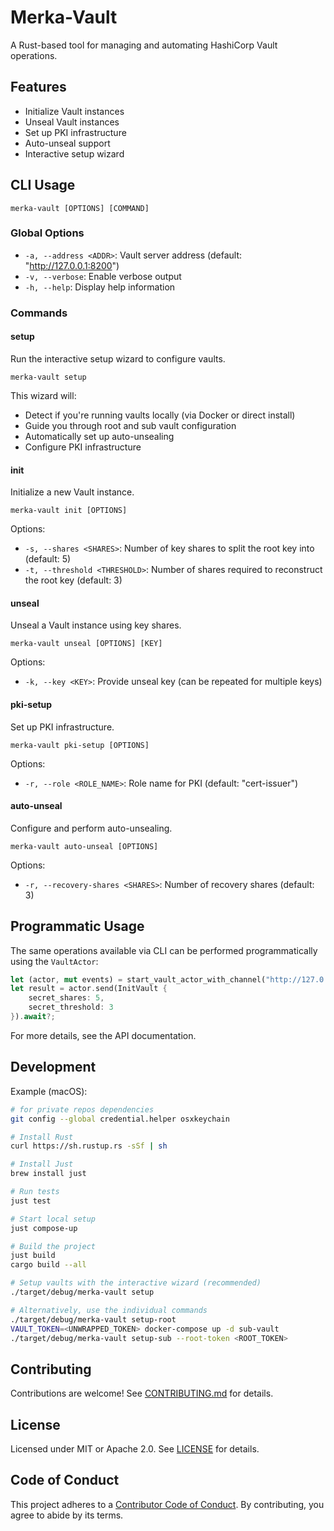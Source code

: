 # Merka-Vault

A Rust-based tool for managing and automating HashiCorp Vault operations.

## Features

- Initialize Vault instances
- Unseal Vault instances
- Set up PKI infrastructure
- Auto-unseal support
- Interactive setup wizard

## CLI Usage

```
merka-vault [OPTIONS] [COMMAND]
```

### Global Options

- `-a, --address <ADDR>`: Vault server address (default: "http://127.0.0.1:8200")
- `-v, --verbose`: Enable verbose output
- `-h, --help`: Display help information

### Commands

#### setup

Run the interactive setup wizard to configure vaults.

```
merka-vault setup
```

This wizard will:

- Detect if you're running vaults locally (via Docker or direct install)
- Guide you through root and sub vault configuration
- Automatically set up auto-unsealing
- Configure PKI infrastructure

#### init

Initialize a new Vault instance.

```
merka-vault init [OPTIONS]
```

Options:

- `-s, --shares <SHARES>`: Number of key shares to split the root key into (default: 5)
- `-t, --threshold <THRESHOLD>`: Number of shares required to reconstruct the root key (default: 3)

#### unseal

Unseal a Vault instance using key shares.

```
merka-vault unseal [OPTIONS] [KEY]
```

Options:

- `-k, --key <KEY>`: Provide unseal key (can be repeated for multiple keys)

#### pki-setup

Set up PKI infrastructure.

```
merka-vault pki-setup [OPTIONS]
```

Options:

- `-r, --role <ROLE_NAME>`: Role name for PKI (default: "cert-issuer")

#### auto-unseal

Configure and perform auto-unsealing.

```
merka-vault auto-unseal [OPTIONS]
```

Options:

- `-r, --recovery-shares <SHARES>`: Number of recovery shares (default: 3)

## Programmatic Usage

The same operations available via CLI can be performed programmatically using the `VaultActor`:

```rust
let (actor, mut events) = start_vault_actor_with_channel("http://127.0.0.1:8200");
let result = actor.send(InitVault {
    secret_shares: 5,
    secret_threshold: 3
}).await?;
```

For more details, see the API documentation.

## Development

Example (macOS):

```sh
# for private repos dependencies
git config --global credential.helper osxkeychain

# Install Rust
curl https://sh.rustup.rs -sSf | sh

# Install Just
brew install just

# Run tests
just test

# Start local setup
just compose-up

# Build the project
just build
cargo build --all

# Setup vaults with the interactive wizard (recommended)
./target/debug/merka-vault setup

# Alternatively, use the individual commands
./target/debug/merka-vault setup-root
VAULT_TOKEN=<UNWRAPPED_TOKEN> docker-compose up -d sub-vault
./target/debug/merka-vault setup-sub --root-token <ROOT_TOKEN>
```

## Contributing

Contributions are welcome! See [CONTRIBUTING.md](CONTRIBUTING.md) for details.

## License

Licensed under MIT or Apache 2.0. See [LICENSE](LICENSE) for details.

## Code of Conduct

This project adheres to a [Contributor Code of Conduct](CODE_OF_CONDUCT.md). By contributing, you agree to abide by its terms.
